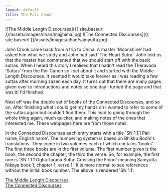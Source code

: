 ```yaml
---
layout: default 
title: The Pali Canon 
---
```


![The Middle Length Discourses]({{ site.baseurl }}/assets/images/chan/majjhima.jpg)
![The Connected Discourses]({{ site.baseurl }}/assets/images/chan/samyutta.jpg)

John Crook came back from a trip to China. A master 'Moonshine' had asked him what we study and John had said 'The Heart Sutra'. John told us that the master had commented that we should start off with the basic sutras. When I heard this story I realised that I hadn't read the Theravada 'Suttas' from the Pali Canon so I set about it and started with the Middle Length Discourses. It seemed it would take forever as I was reading a few suttas after morning zazen each day. It turns out that there are many pages given over to introductions and notes so one day I turned the page and that was it! I'd finished.  


Next off was the double set of books of the Connected Discourses, and so on. After finishing what I could get my hands on I wanted to refer to some of the suttas again but couldn't find them. This lead to going through the whole thing again, much quicker, and making notes of the ones that interested me. These webpages here are from those notes.


In the Connected Discourses each entry starts with a title 'SN 1.1.1 Pali name, English name'. The numbering system is based on Bhikku Bodhi's translations. They come in two volumes each of which contains 'books'. The first three books are in the first volume. The first number given is the book, the second the chapter, the third the verse. So, for example, the first one is 'SN 1.1.1 Ogha-tarana Sutta: Crossing the Flood' meaning Samyutta Nikaya book 1, chapter 1, verse 1'. It is more normal to see references without the initial book number. The above is rendered 'SN 1.1'.  


[The Middle Length Discourses](/pages/suttas/mn/index.html)  
[The Connected Discourses](/pages/suttas/sn/index.html)  
